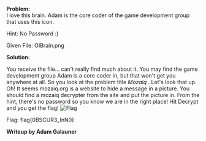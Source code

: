 <b> Problem: </b> <br>
I love this brain. Adam is the core coder of the game development group that uses this icon.

Hint: No Password :)

Given File: OIBrain.png


<b> Solution: </b> <br>

You receive the file... can't really find much about it. You may find the game development group Adam is a core coder in, but that won't get you anywhere at all. So you look at the problem title <i> Mozaiq </i>. Let's look that up. Oh! It seems mozaiq.org is a website to hide a message in a picture. You should find a mozaiq decrypter from the site and put the picture in. From the hint, there's no password so you know we are in the right place! Hit Decrypt and you get the flag!
![Flag](http://i.imgur.com/HZQfjy1.png)

Flag: flag{0BSCUR3_InN0}


<b> Writeup by Adam Galauner </b>
